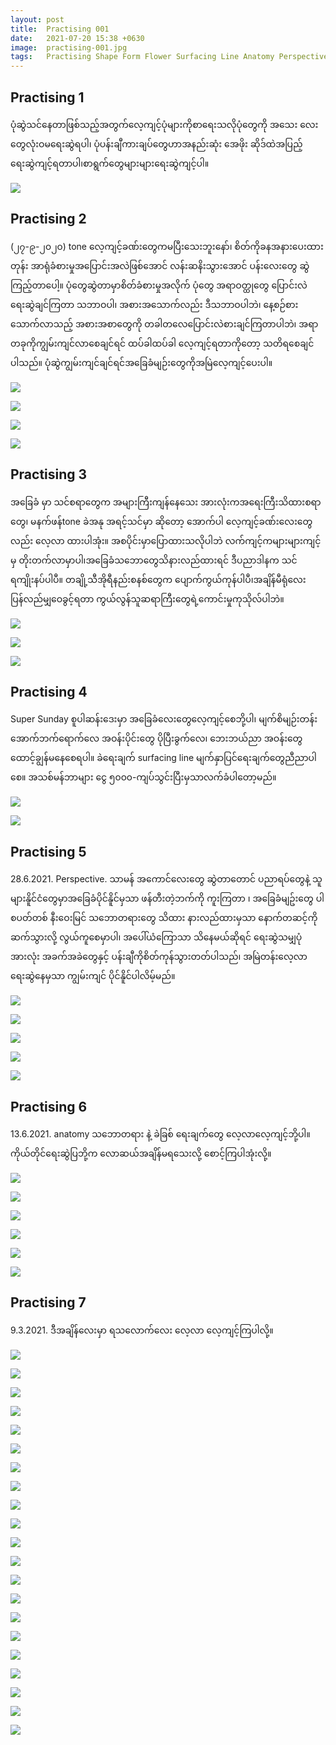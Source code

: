 ```yaml
---
layout: post
title:  Practising 001
date:   2021-07-20 15:38 +0630
image:  practising-001.jpg
tags:   Practising Shape Form Flower Surfacing Line Anatomy Perspective 
---
```

## Practising 1
ပုံဆွဲသင်နေတာဖြစ်သည့်အတွက်လေ့ကျင့်ပုံများကိုစာရေးသလိုပုံတွေကို အသေး လေးတွေလုံးဝမရေးဆွဲရပါ၊ ပုံပန်းချီကားချပ်တွေဟာအနည်းဆုံး အေဖိုး ဆိုဒ်ထဲအပြည့်ရေးဆွဲကျင့်ရတာပါ၊စာရွက်တွေများများရေးဆွဲကျင့်ပါ။

![]({{site.baseurl}}/img/practising-001/001.jpg)

## Practising 2
(၂၇-၉-၂၀၂၀) tone လေ့ကျင့်ခဏ်းတွေကမပြီးသေးဘူးနော်၊ စိတ်ကိုခနအနားပေးထားတုန်း အာရုံခံစားမှုအပြောင်းအလဲဖြစ်အောင် လန်းဆနိးသွားအောင် ပန်းလေးတွေ ဆွဲကြည့်တာပေါ့။ ပုံတွေဆွဲတာမှာစိတ်ခံစားမှုအလိုက် ပုံတွေ အရာဝတ္ထုတွေ ပြောင်းလဲရေးဆွဲချင်ကြတာ သဘာဝပါ၊ အစားအသောက်လည်း ဒီသဘာဝပါဘဲ၊ နေ့စဉ်စားသောက်လာသည့် အစားအစာတွေကို တခါတလေပြောင်းလဲစားချင်ကြတာပါဘဲ၊ အရာတခုကိုကျွမ်းကျင်လာစေချင်ရင် ထပ်ခါထပ်ခါ လေ့ကျင့်ရတာကိုတော့ သတိရစေချင်ပါသည်။ ပုံဆွဲကျွမ်းကျင်ချင်ရင်အခြေခံမျဉ်းတွေကိုအမြဲလေ့ကျင့်ပေးပါ။

![]({{site.baseurl}}/img/practising-001/002-1.jpg)

![]({{site.baseurl}}/img/practising-001/002-2.jpg)

![]({{site.baseurl}}/img/practising-001/002-3.jpg)

![]({{site.baseurl}}/img/practising-001/002-4.jpg)

## Practising 3
အခြေခံ မှာ သင်စရာတွေက အများကြီးကျန်နေသေး အားလုံးကအရေးကြီးသိထားစရာတွေ၊ မနက်ဖန်tone ခဲအနု အရင့်သင်မှာ ဆိုတော့ အောက်ပါ လေ့ကျင့်ခဏ်းလေးတွေလည်း လေ့လာ ထားပါအုံး။ အစပိုင်းမှာပြောထားသလိုပါဘဲ လက်ကျင့်ကများများကျင့်မှ တိုးတက်လာမှာပါ၊အခြေခံသဘောတွေသိနားလည်ထားရင် ဒီပညာဒါနက သင်ရကျိုးနပ်ပါပီ။ တချို့သီအိုရီနည်းစနစ်တွေက ပျောက်ကွယ်ကုန်ပါပီ၊အချိန်မီရုံလေးပြန်လည်မျှဝေခွင့်ရတာ ကွယ်လွန်သူဆရာကြီးတွေရဲ့ကောင်းမှုကုသိုလ်ပါဘဲ။

![]({{site.baseurl}}/img/practising-001/003-1.jpg)

![]({{site.baseurl}}/img/practising-001/003-2.jpg)

![]({{site.baseurl}}/img/practising-001/003-3.jpg)

## Practising 4
Super Sunday စူပါဆန်းဒေးမှာ အခြေခံလေးတွေလေ့ကျင့်စေဘို့ပါ၊ မျက်စိမျဉ်းတန်းအောက်ဘက်ရောက်လေ အဝန်းပိုင်းတွေ ပိုပြီးခွက်လေ၊ ဘေးဘယ်ညာ အဝန်းတွေထောင့်ချွန်မနေစေရပါ။ ခဲရေးချက် surfacing line မျက်နှာပြင်ရေးချက်တွေညီညာပါစေ။ အသစ်မန်ဘာများ ငွေ ၅၀၀၀-ကျပ်သွင်းပြီးမှသာလက်ခံပါတော့မည်။

![]({{site.baseurl}}/img/practising-001/004-1.jpg)

![]({{site.baseurl}}/img/practising-001/004-2.jpg)

## Practising 5
28.6.2021. Perspective. သာမန် အကောင်လေးတွေ ဆွဲတာတောင် ပညာရပ်တွေနဲ့ သူများနိူင်ငံတွေမှာအခြေခံပိုင်နိူင်မှသာ ဖန်တီးတဲ့ဘက်ကို ကူးကြတာ ၊ အခြေခံမျဥ်းတွေ ပါစပတ်တစ် နီးဝေးမြင် သဘောတရားတွေ သိထား နားလည်ထားမှသာ နောက်တဆင့်ကို ဆက်သွားလို့ လွယ်ကူစေမှာပါ၊ အပေါ်ယံကြောသာ သိနေမယ်ဆိုရင် ရေးဆွဲသမျှပုံအားလုံး အခက်အခဲတွေနှင့် ပန်းချီကိုစိတ်ကုန်သွားတတ်ပါသည်၊ အမြဲတန်းလေ့လာ ရေးဆွဲနေမှသာ ကျွမ်းကျင် ပိုင်နိူင်ပါလိမ့်မည်။

![]({{site.baseurl}}/img/practising-001/005-1.jpg)

![]({{site.baseurl}}/img/practising-001/005-2.jpg)

![]({{site.baseurl}}/img/practising-001/005-3.jpg)

![]({{site.baseurl}}/img/practising-001/005-4.jpg)

![]({{site.baseurl}}/img/practising-001/005-5.jpg)

## Practising 6
13.6.2021. anatomy သဘောတရား နဲ့ ခဲခြစ် ရေးချက်တွေ လေ့လာလေ့ကျင့်ဘို့ပါ။ ကိုယ်တိုင်ရေးဆွဲပြဘို့က လောဆယ်အချိန်မရသေးလို့ စောင့်ကြပါအုံးလို့။

![]({{site.baseurl}}/img/practising-001/006-1.jpg)

![]({{site.baseurl}}/img/practising-001/006-2.jpg)

![]({{site.baseurl}}/img/practising-001/006-3.jpg)

![]({{site.baseurl}}/img/practising-001/006-4.jpg)

![]({{site.baseurl}}/img/practising-001/006-5.jpg)

![]({{site.baseurl}}/img/practising-001/006-6.jpg)

## Practising 7
9.3.2021. ဒီအချိန်လေးမှာ ရသလောက်လေး လေ့လာ လေ့ကျင့်ကြပါလို့။

![]({{site.baseurl}}/img/practising-001/007-1.jpg)

![]({{site.baseurl}}/img/practising-001/007-2.jpg)

![]({{site.baseurl}}/img/practising-001/007-3.jpg)

![]({{site.baseurl}}/img/practising-001/007-4.jpg)

![]({{site.baseurl}}/img/practising-001/007-5.jpg)

![]({{site.baseurl}}/img/practising-001/007-6.jpg)

![]({{site.baseurl}}/img/practising-001/007-7.jpg)

![]({{site.baseurl}}/img/practising-001/007-8.jpg)

![]({{site.baseurl}}/img/practising-001/007-9.jpg)

![]({{site.baseurl}}/img/practising-001/007-10.jpg)

![]({{site.baseurl}}/img/practising-001/007-11.jpg)

![]({{site.baseurl}}/img/practising-001/007-12.jpg)

![]({{site.baseurl}}/img/practising-001/007-13.jpg)

![]({{site.baseurl}}/img/practising-001/007-14.jpg)

![]({{site.baseurl}}/img/practising-001/007-15.jpg)

![]({{site.baseurl}}/img/practising-001/007-16.jpg)

![]({{site.baseurl}}/img/practising-001/007-17.jpg)

![]({{site.baseurl}}/img/practising-001/007-18.jpg)

![]({{site.baseurl}}/img/practising-001/007-19.jpg)

![]({{site.baseurl}}/img/practising-001/007-20.jpg)

![]({{site.baseurl}}/img/practising-001/007-21.jpg)
